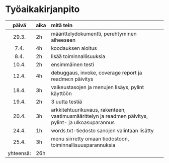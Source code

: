 # Työaikakirjanpito

| päivä | aika | mitä tein  |
| :----:|:-----| :-----|
| 29.3. | 2h   |  määrittelydokumentti, perehtyminen aiheeseen  |
| 7.4.  | 4h   |  koodauksen aloitus  |
| 8.4.  | 2h   |  lisää toiminnallisuuksia  |
| 10.4. | 2h   |  ensimmäinen testi |
| 12.4. | 4h   |  debuggaus, invoke, coverage report ja readme:n päivitys |
| 18.4.	| 3h   |  vaikeustasojen ja menujen lisäys, pylint käyttöön	|
| 19.4. | 2h   |  3 uutta testiä  |
| 20.4. | 3h   |  arkkitehtuurikuvaus, rakenteen, vaatimusmäärittelyn ja readmen päivitys, pylint- ja ulkoasuparannus |
| 24.4. | 1h   |  words.txt-tiedosto sanojen valintaan lisätty  | 
| 25.4. | 3h   |  menu siirretty omaan tiedostoon, toiminnallisuusparannuksia |
| yhteensä:  | 26h
